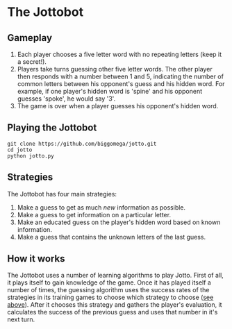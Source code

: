 # The Jottobot
## Gameplay
1. Each player chooses a five letter word with no repeating letters (keep it a secret!).
2. Players take turns guessing other five letter words. The other player then responds with a number between 1 and 5, indicating the number of common letters between his opponent's guess and his hidden word. For example, if one player's hidden word is 'spine' and his opponent guesses 'spoke', he would say '3'.
3. The game is over when a player guesses his opponent's hidden word.
## Playing the Jottobot
```
git clone https://github.com/biggomega/jotto.git
cd jotto
python jotto.py
```
## Strategies
The Jottobot has four main strategies:
1. Make a guess to get as much *new* information as possible.
2. Make a guess to get information on a particular letter.
3. Make an educated guess on the player's hidden word based on known information.
4. Make a guess that contains the unknown letters of the last guess.
## How it works
The Jottobot uses a number of learning algorithms to play Jotto. First of all, it plays itself to gain knowledge of the game. Once it has played itself a number of times, the guessing algorithm uses the success rates of the strategies in its training games to choose which strategy to choose ([see above](https://github.com/biggomega/jotto/blob/master/README.md#strategies)). After it chooses this strategy and gathers the player's evaluation, it calculates the success of the previous guess and uses that number in it's next turn.
